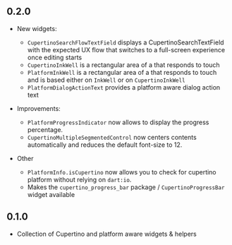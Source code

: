 ## 0.2.0

* New widgets:
  - `CupertinoSearchFlowTextField` displays a CupertinoSearchTextField with the expected UX flow that switches to a full-screen experience once editing starts
  - `CupertinoInkWell` is a rectangular area of a that responds to touch
  - `PlatformInkWell` is a rectangular area of a that responds to touch and is based either on `InkWell` or on `CupertinoInkWell`
  - `PlatformDialogActionText` provides a platform aware dialog action text
  
* Improvements:
  - `PlatformProgressIndicator` now allows to display the progress percentage.
  - `CupertinoMultipleSegmentedControl` now centers contents automatically and reduces the default font-size to 12.

* Other
  - `PlatformInfo.isCupertino` now allows you to check for cupertino platform without relying on `dart:io`.
  - Makes the `cupertino_progress_bar` package / `CupertinoProgressBar` widget available

## 0.1.0

* Collection of Cupertino and platform aware widgets & helpers
